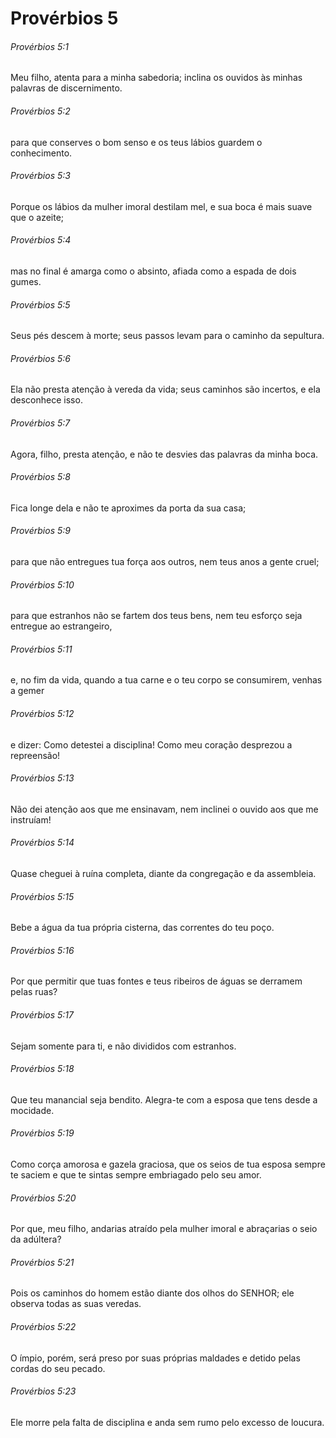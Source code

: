 # Provérbios 5

###### Provérbios 5:1

Meu filho, atenta para a minha sabedoria; inclina os ouvidos às minhas palavras de discernimento.

###### Provérbios 5:2

para que conserves o bom senso e os teus lábios guardem o conhecimento.

###### Provérbios 5:3

Porque os lábios da mulher imoral destilam mel, e sua boca é mais suave que o azeite;

###### Provérbios 5:4

mas no final é amarga como o absinto, afiada como a espada de dois gumes.

###### Provérbios 5:5

Seus pés descem à morte; seus passos levam para o caminho da sepultura.

###### Provérbios 5:6

Ela não presta atenção à vereda da vida; seus caminhos são incertos, e ela desconhece isso.

###### Provérbios 5:7

Agora, filho, presta atenção, e não te desvies das palavras da minha boca.

###### Provérbios 5:8

Fica longe dela e não te aproximes da porta da sua casa;

###### Provérbios 5:9

para que não entregues tua força aos outros, nem teus anos a gente cruel;

###### Provérbios 5:10

para que estranhos não se fartem dos teus bens, nem teu esforço seja entregue ao estrangeiro,

###### Provérbios 5:11

e, no fim da vida, quando a tua carne e o teu corpo se consumirem, venhas a gemer

###### Provérbios 5:12

e dizer: Como detestei a disciplina! Como meu coração desprezou a repreensão!

###### Provérbios 5:13

Não dei atenção aos que me ensinavam, nem inclinei o ouvido aos que me instruíam!

###### Provérbios 5:14

Quase cheguei à ruína completa, diante da congregação e da assembleia.

###### Provérbios 5:15

Bebe a água da tua própria cisterna, das correntes do teu poço.

###### Provérbios 5:16

Por que permitir que tuas fontes e teus ribeiros de águas se derramem pelas ruas?

###### Provérbios 5:17

Sejam somente para ti, e não divididos com estranhos.

###### Provérbios 5:18

Que teu manancial seja bendito. Alegra-te com a esposa que tens desde a mocidade.

###### Provérbios 5:19

Como corça amorosa e gazela graciosa, que os seios de tua esposa sempre te saciem e que te sintas sempre embriagado pelo seu amor.

###### Provérbios 5:20

Por que, meu filho, andarias atraído pela mulher imoral e abraçarias o seio da adúltera?

###### Provérbios 5:21

Pois os caminhos do homem estão diante dos olhos do SENHOR; ele observa todas as suas veredas.

###### Provérbios 5:22

O ímpio, porém, será preso por suas próprias maldades e detido pelas cordas do seu pecado.

###### Provérbios 5:23

Ele morre pela falta de disciplina e anda sem rumo pelo excesso de loucura.

